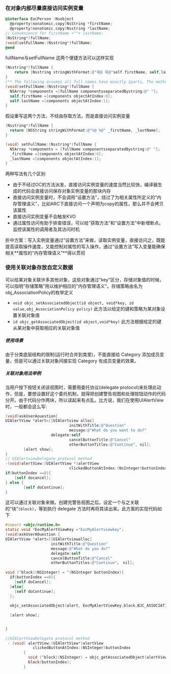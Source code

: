 ### 在对象内部尽量直接访问实例变量

```objective-c
@interface EocPerson :Nsobject
  @property(nonatomic,copy)NsString *firstName;
  @property(nonatomic,copy)Nsstring *lastName;
// Convenience for firstName +""+ lastName:
(NsString*)fullName;
(void)setFullName:(Nsstring*)fullName;
@end
```

fullName与setFullName 这两个便捷方法可以这样实现

```objective-c
(Nsstring*)fullName {
	return [Nsstring stringWithFormat:@"号@ 号@"self.firstName, self,lastName];
}
/** The following assumes all full names have exactly 2parts, The method could be rewritten to support moreexotic names. **/
(void)setFullName:(Nsstring*)fullName {
  NSArray *components =[fullName componentsseparatedBystring:@" "];
  self,firstName =[components objectAtIndex:0];
  self.lastName =[components objectAtIndex:1];
}
```

假设重写这两个方法，不经由存取方法，而是直接访问实例变量

```objective-c
(Nsstring*)fullName {
  return [NSString stringWithFormat:@"%@ %@" _firstName, _lastName];
}

(void) setFullName:(Nsstring*)fullName {
  NSArray *components = [fullName componentsseparatedBystring:@" "];
  _firstName =[components objectAtIndex:0];
  _lastName =[components objectAtIndex:1];
}
```

两种写法有几个区别

* 由于不经过OC的方法派发，直接访问实例变量的速度当然比较快，编译器生成的代码会直接访问保存对象实例变量的那块内存
* 直接访问实例变量时，不会调用“设置方法”，绕过了为相关属性所定义的“内存管理语义”，比如ARC下直接访问一个声明为copy的属性，那么并不会拷贝该属性
* 直接访问实例变量不会触发KVO
* 通过属性访问有助于排查错误，可以给“获取方法”和“设置方法”中新增断点。监控该属性的调用者及其访问时机

折中方案：写入实例变量通过“设置方法”来做，读取实例变量，直接访问之，既能提高读取操作速度，又能控制对属性的写入操作，通过“设置方法”写入变量能确保相关**属性的“内存管理语义”**得以贯彻

### 使用关联对象存放自定义数据

可以给某对象关联许多其他对象，这些对象通过"key"区分，存储对象值的时候，可以指明“存储策略”用以维护相应的"内存管理语义"。存储策略由名为obj_AssociationPolicy的枚举定义

* ``void objc_setAssociatedObject(id object, void*key, id value,obj_AssociationPolicy policy)`` 此方法以给定的键和策略为某对象设置关联对象值
* ``id objc_getAssociatedObject(id object,void*key)`` 此方法根据给定的键从某对象中获取相应的关联对象值

##### 使用场景

由于分类底层结构的限制(运行时合并到类里)，不能直接给 Category 添加成员变量，但是可以通过关联对象间接实现 Category 有成员变量的效果。

##### 关联对象用法举例

当用户按下按钮关闭该视图时，需要用委托协议(delegate protocol)来处理此动作，但是，要想设置好这个委托机制，就得把创建警告视图和处理按钮动作的代码分开。由于代码分作两块，所以读起来有点乱。比方说，我们在使用UIAlertView时，一般都会这么写:

```objective-c
(void)askUserAouestion{
UIAlertView *alert=[[UIAlertview alloc]
							initWithTitle:@"Question"
							message:@"What do you want to do?"
                    delegate:self
							cancelButtonTitle:@"Cancel"
							otherButtonTitles:@"Continue", nil];
		[alert show];
}
// UIAlertviewDelegate protocol method
-(void)alertView:(UIAlertView *)alertView
							clickedButtonAtIndex:(NsInteger)buttonIndex
if(buttonIndex ==0){
    [self docancel];
} else {
		[self doContinue];
}
```

这可以通过关联对象来做。创建完警告视图之后，设定一个与之关联的“块”``(block)``，等到执行 delegate 方法时再将其读出来。此方案的实现代码如下

```objective-c
#import <objc/runtime.h>
static void *EocMyAlertViewKey ="EocMyAlertviewkey";
(void)askUserAOuestion {
UIAlertView *alert=[[UIAlertviewalloc]
                    initWithTitle:@"Question"
                    message:@"What do you do?" 
                    delegate:self 
                    cancelButtonTitle:@"Cancel"
                    otherButtonTitles:@"Continue"， nil];
  
void (^block)(NSInteger) = ^(NSInteger buttonIndex){
  if(buttonIndex ==0){
    [self doCancel];
  }else{
    [self doContinue];
  };
  
  objc_setAssociatedObject(alert, EocMyAlertViewKey,block,BJC_ASSOCIATION_COPY);
  
  [alert show];


}
  
//UIAlertViewDelegate protocol method
 - (void) alertView:(UIAlertView*)alertView
   			clickedButtonAtIndex:(NSInteger)buttonIndex
        {
          void (^block)(NSInteger) = objc_getAssociatedObject(alertView,EocMyAlertViewKey);
          block(buttonIndex);
        }
                         
                         
```







